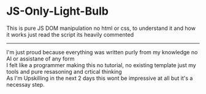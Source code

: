 # JS-Only-Light-Bulb

This is pure JS DOM manipulation no html or css, to understand it and how it works just read the script its heavily commented
<br />

---

I'm just proud because everything was written purly from my knowledge no AI or assistane of any form 
<br />
I felt like a programmer making this no tutorial, no existing template just my tools and pure resasoning and crtical thinking
<br />
As I'm Upskilling in the next 2 days this wont be impressive at all but it's a necessay step.
